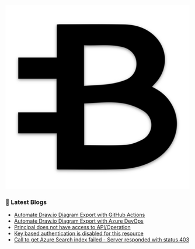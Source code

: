 
<img src="/images/logo.png" alt="logo">

### 📝 Latest Blogs
<!-- BLOG-POST-LIST:START -->
- [Automate Draw.io Diagram Export with GitHub Actions](https://blogs.bitesinbyte.com//posts/automate-drawio-github-actions/)
- [Automate Draw.io Diagram Export with Azure DevOps](https://blogs.bitesinbyte.com//posts/automate-drawio-azure-devops/)
- [Principal does not have access to API/Operation](https://blogs.bitesinbyte.com//posts/principal-does-not-have-access-to-api-operation/)
- [Key based authentication is disabled for this resource](https://blogs.bitesinbyte.com//posts/key-based-authentication-is-disabled-for-this-resource/)
- [Call to get Azure Search index failed - Server responded with status 403](https://blogs.bitesinbyte.com//posts/call-to-get-azure-search-index-failed-server-responded-with-status-403/)
<!-- BLOG-POST-LIST:END -->
